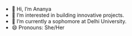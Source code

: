 - 👋 Hi, I’m Ananya
- 👀 I’m interested in building innovative projects.
- 🌱 I’m currently a sophomore at Delhi University.
- 😄 Pronouns: She/Her
